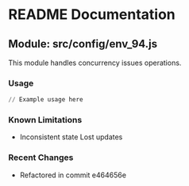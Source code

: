 # README Documentation

## Module: src/config/env_94.js

This module handles concurrency issues operations.

### Usage

```python
// Example usage here
```

### Known Limitations

- Inconsistent state Lost updates

### Recent Changes

- Refactored in commit e464656e
